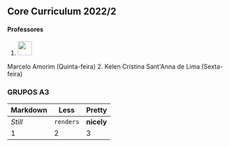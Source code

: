 ## Core Curriculum 2022/2 
#### Professores
1. <img width="32" src="https://user-images.githubusercontent.com/7382357/162556478-61a0ff1c-aaba-48ff-9d1b-e9adfb30e6ac.png">
 Marcelo Amorim (Quinta-feira)
2. Kelen Cristina Sant'Anna de Lima (Sexta-feira)

### GRUPOS A3

Markdown | Less | Pretty
--- | --- | ---
*Still* | `renders` | **nicely**
1 | 2 | 3  
